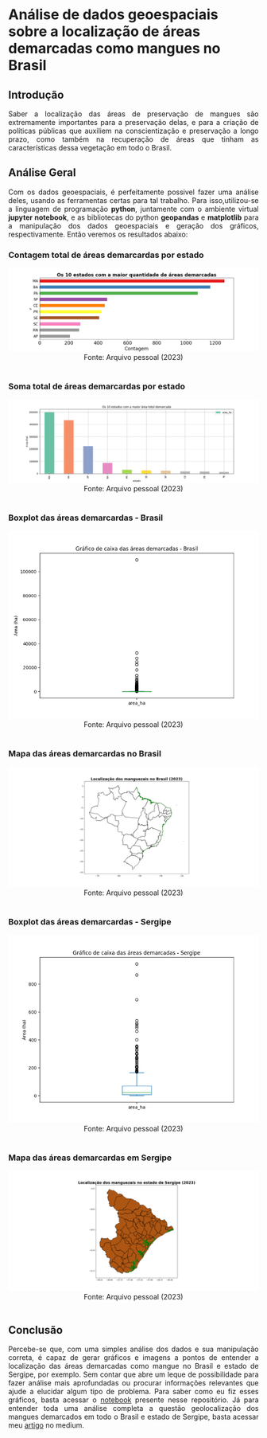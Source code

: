 # Análise de dados geoespaciais sobre a localização de áreas demarcadas como mangues no Brasil

## Introdução

<div align='justify'>Saber a localização das áreas de preservação de mangues são extremamente importantes para a preservação delas, e para a criação de políticas públicas que auxiliem na conscientização e preservação a longo prazo, como também na recuperação de áreas que tinham as características dessa vegetação em todo o Brasil.</div>

## Análise Geral
<div align='justify'>Com os dados geoespaciais, é perfeitamente possivel fazer uma análise deles, usando as ferramentas certas para tal trabalho. Para isso,utilizou-se a linguagem de programação <b>python</b>, juntamente com o ambiente virtual <b>jupyter notebook</b>, e as bibliotecas do python <b>geopandas</b> e <b>matplotlib</b> para a manipulação dos dados geoespaciais e geração dos gráficos, respectivamente. Então veremos os resultados abaixo:</div>

### Contagem total de áreas demarcardas por estado

<div align="center"><img src="imagens_graficos/contagem_reservas_mangues_uf.png"/></div>
<div align="center">Fonte: Arquivo pessoal (2023)</div><br/>

### Soma total de áreas demarcardas por estado

<div align="center"><img src="imagens_graficos/soma_total_area_reservas_mangues_uf.png"/></div>
<div align="center">Fonte: Arquivo pessoal (2023)</div><br/>

### Boxplot das áreas demarcardas - Brasil

<div align="center"><img src="imagens_graficos/boxplot_area_mangues_br.png"/></div>
<div align="center">Fonte: Arquivo pessoal (2023)</div><br/>

### Mapa das áreas demarcardas no Brasil

<div align="center"><img src="imagens_graficos/mapa_localizacao_areas_reservadas_mangues_br.png"/></div>
<div align="center">Fonte: Arquivo pessoal (2023)</div><br/>

### Boxplot das áreas demarcardas - Sergipe

<div align="center"><img src="imagens_graficos/boxplot_area_mangues_se.png"/></div>
<div align="center">Fonte: Arquivo pessoal (2023)</div><br/>

### Mapa das áreas demarcardas em Sergipe

<div align="center"><img src="imagens_graficos/mapa_localizacao_areas_reservadas_mangues_se.png"/></div>
<div align="center">Fonte: Arquivo pessoal (2023)</div><br/>

## Conclusão

<div align='justify'>Percebe-se que, com uma simples análise dos dados e sua manipulação correta, é capaz de gerar gráficos e imagens a pontos de entender a localização das áreas demarcadas como mangue no Brasil e estado de Sergipe, por exemplo. Sem contar que abre um leque de possibilidade para fazer análise mais aprofundadas ou procurar informações relevantes que ajude a elucidar algum tipo de problema. Para saber como eu fiz esses gráficos, basta acessar o <a href="https://github.com/engafs/vegetacao_mangue_br/blob/master/analise_info_mangue_br_se.ipynb">notebook</a> presente nesse repositório. Já para entender toda uma análise completa a questão geolocalização dos mangues demarcados em todo o Brasil e estado de Sergipe, basta acessar meu <a href="https://medium.com/@aristotelesfernandes11/manguezais-do-brasil-uma-janela-para-a-an%C3%A1lise-de-dados-geoespaciais-e-a-preserva%C3%A7%C3%A3o-ambiental-0d6af310994f">artigo</a> no medium.</div>